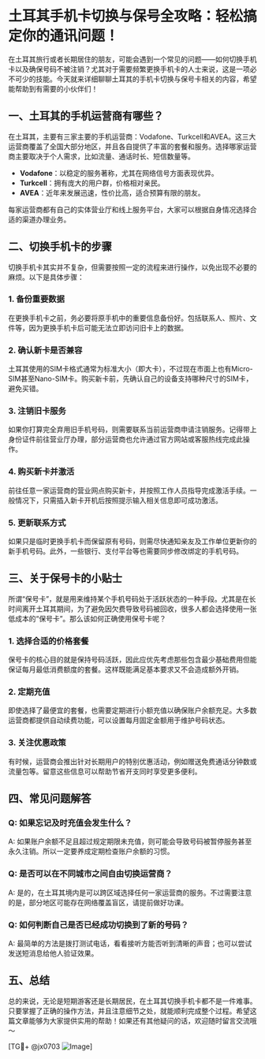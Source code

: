 # 土耳其手机卡切换与保号全攻略：轻松搞定你的通讯问题！

在土耳其旅行或者长期居住的朋友，可能会遇到一个常见的问题——如何切换手机卡以及确保号码不被注销？尤其对于需要频繁更换手机卡的人士来说，这是一项必不可少的技能。今天就来详细聊聊土耳其的手机卡切换与保号卡相关的内容，希望能帮助到有需要的小伙伴们！

## 一、土耳其的手机运营商有哪些？

在土耳其，主要有三家主要的手机运营商：Vodafone、Turkcell和AVEA。这三大运营商覆盖了全国大部分地区，并且各自提供了丰富的套餐和服务。选择哪家运营商主要取决于个人需求，比如流量、通话时长、短信数量等。

- **Vodafone**：以稳定的服务著称，尤其在网络信号方面表现优异。
- **Turkcell**：拥有庞大的用户群，价格相对亲民。
- **AVEA**：近年来发展迅速，性价比高，适合预算有限的朋友。

每家运营商都有自己的实体营业厅和线上服务平台，大家可以根据自身情况选择合适的渠道办理业务。

## 二、切换手机卡的步骤

切换手机卡其实并不复杂，但需要按照一定的流程来进行操作，以免出现不必要的麻烦。以下是具体步骤：

### 1. 备份重要数据

在更换手机卡之前，务必要将原手机中的重要信息备份好。包括联系人、照片、文件等，因为更换手机卡后可能无法立即访问旧卡上的数据。

### 2. 确认新卡是否兼容

土耳其使用的SIM卡格式通常为标准大小（即大卡），不过现在市面上也有Micro-SIM甚至Nano-SIM卡。购买新卡前，先确认自己的设备支持哪种尺寸的SIM卡，避免买错。

### 3. 注销旧卡服务

如果你打算完全弃用旧手机号码，则需要联系当前运营商申请注销服务。记得带上身份证件前往营业厅办理，部分运营商也允许通过官方网站或客服热线完成此操作。

### 4. 购买新卡并激活

前往任意一家运营商的营业网点购买新卡，并按照工作人员指导完成激活手续。一般情况下，只需插入新卡开机后按照提示输入相关信息即可成功激活。

### 5. 更新联系方式

如果只是临时更换手机卡而保留原有号码，则需尽快通知亲友及工作单位更新你的新手机号码。此外，一些银行、支付平台等也需要同步修改绑定的手机号码。

## 三、关于保号卡的小贴士

所谓“保号卡”，就是用来维持某个手机号码处于活跃状态的一种手段。尤其是在长时间离开土耳其期间，为了避免因欠费导致号码被回收，很多人都会选择使用一张低成本的“保号卡”。那么该如何正确使用保号卡呢？

### 1. 选择合适的价格套餐

保号卡的核心目的就是保持号码活跃，因此应优先考虑那些包含最少基础费用但能保证每月最低消费额度的套餐。这样既能满足基本要求又不会造成额外开销。

### 2. 定期充值

即使选择了最便宜的套餐，也需要定期进行小额充值以确保账户余额充足。大多数运营商都提供自动续费功能，可以设置每月固定金额用于维护号码状态。

### 3. 关注优惠政策

有时候，运营商会推出针对长期用户的特别优惠活动，例如赠送免费通话分钟数或流量包等。留意这些信息可以帮助节省开支同时享受更多便利。

## 四、常见问题解答

### Q: 如果忘记及时充值会发生什么？
A: 如果账户余额不足且超过规定期限未充值，则可能会导致号码被暂停服务甚至永久注销。所以一定要养成定期检查账户余额的习惯。

### Q: 是否可以在不同城市之间自由切换运营商？
A: 是的，在土耳其境内是可以跨区域选择任何一家运营商的服务。不过需要注意的是，部分地区可能存在网络覆盖盲区，请提前做好功课。

### Q: 如何判断自己是否已经成功切换到了新的号码？
A: 最简单的方法是拨打测试电话，看看接听方能否听到清晰的声音；也可以尝试发送短消息给他人验证效果。

## 五、总结

总的来说，无论是短期游客还是长期居民，在土耳其切换手机卡都不是一件难事。只要掌握了正确的操作方法，并且注意细节之处，就能顺利完成整个过程。希望这篇文章能够为大家提供实用的帮助！如果还有其他疑问的话，欢迎随时留言交流哦～

[TG💪+ @jx0703 ![Image](https://github.com/user-attachments/assets/dbca1d08-cadb-493c-b0ec-ad6f7a83f270)]